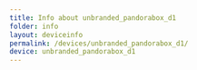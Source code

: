 ```yaml
---
title: Info about unbranded_pandorabox_d1
folder: info
layout: deviceinfo
permalink: /devices/unbranded_pandorabox_d1/
device: unbranded_pandorabox_d1
---
```

